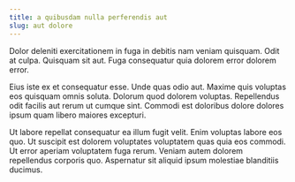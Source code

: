 ```yaml
---
title: a quibusdam nulla perferendis aut
slug: aut dolore
---
```


Dolor deleniti exercitationem in fuga in debitis nam veniam quisquam. Odit at culpa. Quisquam sit aut. Fuga consequatur quia dolorem error dolorem error.

Eius iste ex et consequatur esse. Unde quas odio aut. Maxime quis voluptas eos quisquam omnis soluta. Dolorum quod dolorem voluptas. Repellendus odit facilis aut rerum ut cumque sint. Commodi est doloribus dolore dolores ipsum quam libero maiores excepturi.

Ut labore repellat consequatur ea illum fugit velit. Enim voluptas labore eos quo. Ut suscipit est dolorem voluptates voluptatem quas quia eos commodi. Ut error aperiam voluptatem fuga rerum. Veniam autem dolorem repellendus corporis quo. Aspernatur sit aliquid ipsum molestiae blanditiis ducimus.
